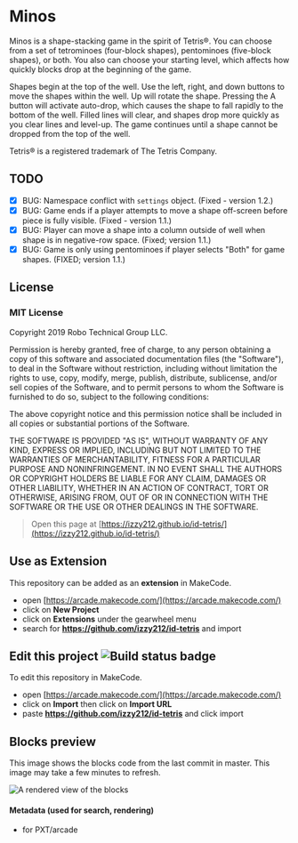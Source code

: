 # Minos

Minos is a shape-stacking game in the spirit of Tetris®. You can choose from a set of tetrominoes (four-block shapes), pentominoes (five-block shapes), or both. You also can choose your starting level, which affects how quickly blocks drop at the beginning of the game.

Shapes begin at the top of the well. Use the left, right, and down buttons to move the shapes within the well. Up will rotate the shape. Pressing the A button will activate auto-drop, which causes the shape to fall rapidly to the bottom of the well. Filled lines will clear, and shapes drop more quickly as you clear lines and level-up. The game continues until a shape cannot be dropped from the top of the well.

Tetris® is a registered trademark of The Tetris Company.

## TODO

- [X] BUG: Namespace conflict with `settings` object. (Fixed - version 1.2.)
- [X] BUG: Game ends if a player attempts to move a shape off-screen before piece is fully visible. (Fixed - version 1.1.)
- [X] BUG: Player can move a shape into a column outside of well when shape  is in negative-row space. (Fixed; version 1.1.)
- [X] BUG: Game is only using pentominoes if player selects "Both" for game shapes. (FIXED; version 1.1.)

## License

### MIT License

Copyright 2019 Robo Technical Group LLC.

Permission is hereby granted, free of charge, to any person obtaining a copy of this software
and associated documentation files (the "Software"), to deal in the Software without restriction,
including without limitation the rights to use, copy, modify, merge, publish, distribute,
sublicense, and/or sell copies of the Software, and to permit persons to whom the Software
is furnished to do so, subject to the following conditions:

The above copyright notice and this permission notice shall be included in all copies or substantial portions of the Software.

THE SOFTWARE IS PROVIDED "AS IS", WITHOUT WARRANTY OF ANY KIND, EXPRESS OR IMPLIED,
INCLUDING BUT NOT LIMITED TO THE WARRANTIES OF MERCHANTABILITY, FITNESS FOR A PARTICULAR PURPOSE AND NONINFRINGEMENT.
IN NO EVENT SHALL THE AUTHORS OR COPYRIGHT HOLDERS BE LIABLE FOR ANY CLAIM, DAMAGES OR OTHER LIABILITY,
WHETHER IN AN ACTION OF CONTRACT, TORT OR OTHERWISE, ARISING FROM, OUT OF OR IN CONNECTION WITH
THE SOFTWARE OR THE USE OR OTHER DEALINGS IN THE SOFTWARE.



> Open this page at [https://izzy212.github.io/id-tetris/](https://izzy212.github.io/id-tetris/)

## Use as Extension

This repository can be added as an **extension** in MakeCode.

* open [https://arcade.makecode.com/](https://arcade.makecode.com/)
* click on **New Project**
* click on **Extensions** under the gearwheel menu
* search for **https://github.com/izzy212/id-tetris** and import

## Edit this project ![Build status badge](https://github.com/izzy212/id-tetris/workflows/MakeCode/badge.svg)

To edit this repository in MakeCode.

* open [https://arcade.makecode.com/](https://arcade.makecode.com/)
* click on **Import** then click on **Import URL**
* paste **https://github.com/izzy212/id-tetris** and click import

## Blocks preview

This image shows the blocks code from the last commit in master.
This image may take a few minutes to refresh.

![A rendered view of the blocks](https://github.com/izzy212/id-tetris/raw/master/.github/makecode/blocks.png)

#### Metadata (used for search, rendering)

* for PXT/arcade
<script src="https://makecode.com/gh-pages-embed.js"></script><script>makeCodeRender("{{ site.makecode.home_url }}", "{{ site.github.owner_name }}/{{ site.github.repository_name }}");</script>
